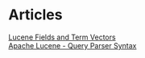 # Articles

[Lucene Fields and Term Vectors](https://northcoder.com/post/lucene-fields-and-term-vectors/)  
[Apache Lucene - Query Parser Syntax](https://lucene.apache.org/core/2_9_4/queryparsersyntax.html)  
